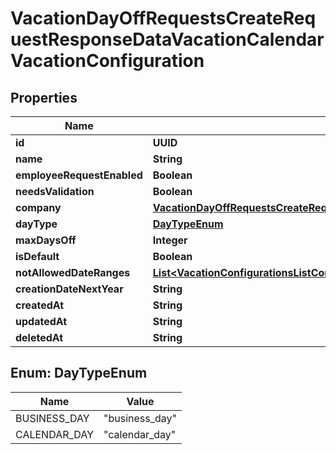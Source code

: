 

# VacationDayOffRequestsCreateRequestResponseDataVacationCalendarVacationConfiguration


## Properties

| Name | Type | Description | Notes |
|------------ | ------------- | ------------- | -------------|
|**id** | **UUID** |  |  [optional] |
|**name** | **String** |  |  [optional] |
|**employeeRequestEnabled** | **Boolean** |  |  [optional] |
|**needsValidation** | **Boolean** |  |  [optional] |
|**company** | [**VacationDayOffRequestsCreateRequestResponseDataVacationCalendarVacationConfigurationCompany**](VacationDayOffRequestsCreateRequestResponseDataVacationCalendarVacationConfigurationCompany.md) |  |  [optional] |
|**dayType** | [**DayTypeEnum**](#DayTypeEnum) |  |  [optional] |
|**maxDaysOff** | **Integer** |  |  [optional] |
|**isDefault** | **Boolean** |  |  [optional] |
|**notAllowedDateRanges** | [**List&lt;VacationConfigurationsListConfigurationsResponseDataInnerNotAllowedDateRangesInner&gt;**](VacationConfigurationsListConfigurationsResponseDataInnerNotAllowedDateRangesInner.md) |  |  [optional] |
|**creationDateNextYear** | **String** |  |  [optional] |
|**createdAt** | **String** |  |  [optional] |
|**updatedAt** | **String** |  |  [optional] |
|**deletedAt** | **String** |  |  [optional] |



## Enum: DayTypeEnum

| Name | Value |
|---- | -----|
| BUSINESS_DAY | &quot;business_day&quot; |
| CALENDAR_DAY | &quot;calendar_day&quot; |



